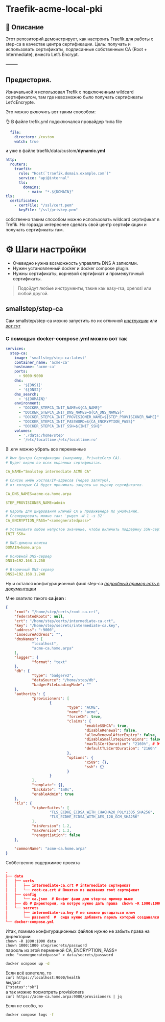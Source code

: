 # Traefik-acme-local-pki
## 📌 Описание

Этот репозиторий демонстрирует, как настроить Traefik для работы с step-ca в качестве центра сертификации.
Цель: получать и использовать сертификаты, подписанные собственным CA (Root + Intermediate), вместо Let’s Encrypt.

⸻

## Предистория. 
Изначальной я использовал Trefik с подключенным wildcard сертификатом, 
там где невозможно было получать сертификаты Let'cEncrypte.

Это можно включить вот таким способом:

👌 В файле trefik.yml подсключался провайдер типа file
```yml
  file:
    directory: /custom
    watch: true
```
и уже в файле  traefik/data/custom/**dynamic.yml**  

```yml
http:
  routers:
    traefik:
      rule: "Host(`traefik.domain.example.com`)"
      service: "api@internal"
      tls:
        domains:
          - main: "*.${DOMAIN}"
tls:
  certificates:
    - certFile: "/ssl/cert.pem"
      keyFile: "/ssl/privkey.pem"
```
собственно таким способом можно использовать wildcard сертификат в Trefik.
Но гораздо интереснее сделать свой центр сертификации и получать сертификаты там. 

# ⚙️  Шаги настройки

- Очевидно нужна возможность управлять DNS A записями.
- Нужен установленный docker и docker compose plugin.
- Нужны сертификаты, корневой сертификат и промежуточный сертификаты. 
> Подойдут любые инструменты, такие как easy-rsa, openssl или любой другой. 

## smallstep/step-ca

Сам smallstep/step-ca можно запустить по их отличной *[инструкции](https://hub.docker.com/r/smallstep/step-ca)* или *[вот тут](https://smallstep.com/docs/tutorials/docker-tls-certificate-authority/index.html)*

### C помощью docker-compose.yml можно вот так

```yml
services:
  step-ca:
    image: 'smallstep/step-ca:latest'
    container_name: 'acme-ca'
    hostname: 'acme-ca'
    ports:
      - 9000:9000
    dns:
      - '${DNS1}'
      - '${DNS2}'
    dns_search:
      - '${DOMAIN}'
    environment:
      - "DOCKER_STEPCA_INIT_NAME=${CA_NAME}"
      - "DOCKER_STEPCA_INIT_DNS_NAMES=${CA_DNS_NAMES}"
      - "DOCKER_STEPCA_INIT_PROVISIONER_NAME=${STEP_PROVISIONER_NAME}"
      - "DOCKER_STEPCA_INIT_PASSWORD=${CA_ENCRYPTION_PASS}"
      - "DOCKER_STEPCA_INIT_SSH=${INIT_SSH}"
    volumes:
      - './data:/home/step'
      - '/etc/localtime:/etc/localtime:ro'
```
В .env можно убрать все переменные

```yml
# Имя Центра Сертификации (например, PrivateCorp CA). 
# Будет видно во всех выданных сертификатах.

CA_NAME="Smalstep intermediate ACME CA"

# Список имён хостов/IP-адресов (через запятую), 
# от которых CA будет принимать запросы на выдачу сертификатов.

CA_DNS_NAMES=acme-ca.home.arpa

STEP_PROVISIONER_NAME=admin

# Пароль для шифрования ключей CA и провиженера по умолчанию.  
# Сгенерировать можно так: 'pwgen -N 1 -s 32'
CA_ENCRYPTION_PASS="<somegneratedpass>"

# Установите любое непустое значение, чтобы включить поддержку SSH-сертификатов
INIT_SSH=

# DNS-домены поиска
DOMAIN=home.arpa

# Основной DNS-сервер
DNS1=192.168.1.250

# Вторичный DNS-сервер
DNS2=192.168.1.240
```
Ну и остался конфигурационный фаил step-ca *[подробный пример есть в документации](https://smallstep.com/docs/step-ca/configuration/#example-configuration)*   

Мне хватило такого **ca.json** :

```json
{
    "root": "/home/step/certs/root-ca.crt",
    "federatedRoots": null,
    "crt": "/home/step/certs/intermediate-ca.crt",
    "key": "/home/step/secrets/intermediate-ca.key",
    "address": ":9000",
    "insecureAddress": "",
    "dnsNames": [
            "localhost",
            "acme-ca.home.arpa"
    ],
    "logger": {
            "format": "text"
    },
    "db": {
            "type": "badgerv2",
            "dataSource": "/home/step/db",
            "badgerFileLoadingMode": ""
    },
    "authority": {
            "provisioners": [
                    {
                            "type": "ACME",
                            "name": "acme",
                            "forceCN": true,
                            "claims": {
                                    "enableSSHCA": true,
                                    "disableRenewal": false,
                                    "allowRenewalAfterExpiry": false,
                                    "disableSmallstepExtensions": false,
                                    "maxTLSCertDuration": "2160h", # Это 90 дней. ;)
                                    "defaultTLSCertDuration": "2160h"
                            },
                            "options": {
                                    "x509": {},
                                    "ssh": {}
                            }
                    }
            ],
            "template": {},
            "backdate": "1m0s",
            "enableAdmin": true
    },
    "tls": {
            "cipherSuites": [
                    "TLS_ECDHE_ECDSA_WITH_CHACHA20_POLY1305_SHA256",
                    "TLS_ECDHE_ECDSA_WITH_AES_128_GCM_SHA256"
            ],
            "minVersion": 1.2,
            "maxVersion": 1.3,
            "renegotiation": false
    },
    
    "commonName": "acme-ca.home.arpa"
}

```
Соббственно содержимое проекта

```json
.
├── data
│   ├── certs
│   │   ├── intermediate-ca.crt # intermediate сертификат
│   │   └── root-ca.crt # Понятно из названия root сертификат
│   ├── config
│   │   └── ca.json  # Конфиг фаил для step-ca пример выше
│   ├── db # Директория, на котрую нужно дать права  chown -R 1000:1000  
│   └── secrets
│       ├── intermediate-ca.key # не сложно догадаться ключ
│       └── password  #  сюда нужно добавить пароль который создавался в .env
└── docker-compose.yml
```
Итак, помимо конфигурационных файлов нужно не забыть права на директории   
`chown -R 1000:1000 data`   
`chown 1000:1000 step/secrets/password`   
парооль из этой перменной CA_ENCRYPTION_PASS=   
`echo "<somegneratedpass>" > data/secrets/password`   

```bash
docker ocmpose up -d 
```
Если всё взлетело, то   
`curl https://localhost:9000/health`   
выдаст    
`{"status":"ok"}`   
а так можно посмотреть provisioners   
`curl https://acme-ca.home.arpa:9000/provisioners | jq`   

Если не особо, то 
```bash 
docker compose logs -f
```

























